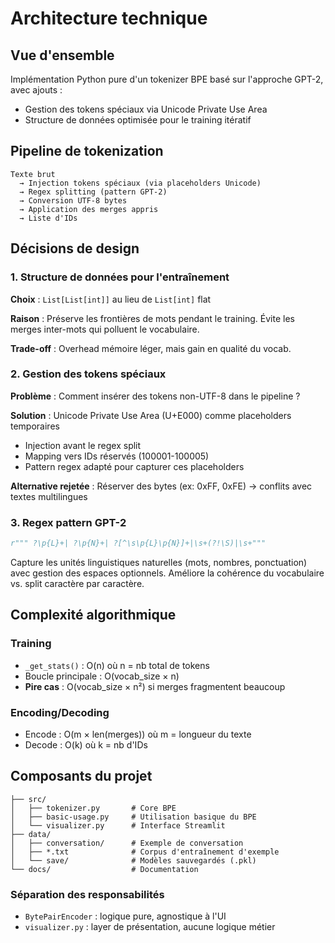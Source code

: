 # Architecture technique

## Vue d'ensemble

Implémentation Python pure d'un tokenizer BPE basé sur l'approche GPT-2, avec ajouts :
- Gestion des tokens spéciaux via Unicode Private Use Area
- Structure de données optimisée pour le training itératif

## Pipeline de tokenization
```
Texte brut 
  → Injection tokens spéciaux (via placeholders Unicode)
  → Regex splitting (pattern GPT-2)
  → Conversion UTF-8 bytes
  → Application des merges appris
  → Liste d'IDs
```

## Décisions de design

### 1. Structure de données pour l'entraînement

**Choix** : `List[List[int]]` au lieu de `List[int]` flat

**Raison** : Préserve les frontières de mots pendant le training. Évite les merges inter-mots qui polluent le vocabulaire.

**Trade-off** : Overhead mémoire léger, mais gain en qualité du vocab.

### 2. Gestion des tokens spéciaux

**Problème** : Comment insérer des tokens non-UTF-8 dans le pipeline ?

**Solution** : Unicode Private Use Area (U+E000) comme placeholders temporaires

- Injection avant le regex split
- Mapping vers IDs réservés (100001-100005)
- Pattern regex adapté pour capturer ces placeholders

**Alternative rejetée** : Réserver des bytes (ex: 0xFF, 0xFE) → conflits avec textes multilingues

### 3. Regex pattern GPT-2
```python
r""" ?\p{L}+| ?\p{N}+| ?[^\s\p{L}\p{N}]+|\s+(?!\S)|\s+"""
```

Capture les unités linguistiques naturelles (mots, nombres, ponctuation) avec gestion des espaces optionnels. Améliore la cohérence du vocabulaire vs. split caractère par caractère.

## Complexité algorithmique

### Training
- `_get_stats()` : O(n) où n = nb total de tokens
- Boucle principale : O(vocab_size × n)
- **Pire cas** : O(vocab_size × n²) si merges fragmentent beaucoup

### Encoding/Decoding
- Encode : O(m × len(merges)) où m = longueur du texte
- Decode : O(k) où k = nb d'IDs

## Composants du projet
```
├── src/
│   ├── tokenizer.py       # Core BPE
│   ├── basic-usage.py     # Utilisation basique du BPE
│   └── visualizer.py      # Interface Streamlit
├── data/
│   ├── conversation/      # Exemple de conversation
│   ├── *.txt              # Corpus d'entraînement d'exemple
│   └── save/              # Modèles sauvegardés (.pkl)
└── docs/                  # Documentation
```

### Séparation des responsabilités

- `BytePairEncoder` : logique pure, agnostique à l'UI
- `visualizer.py` : layer de présentation, aucune logique métier